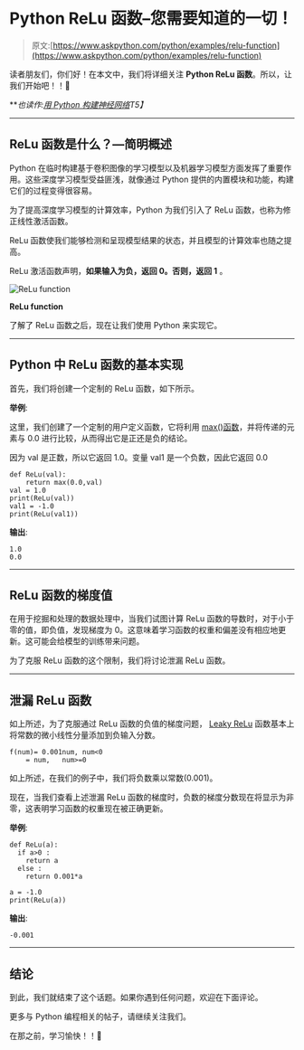 # Python ReLu 函数–您需要知道的一切！

> 原文:[https://www.askpython.com/python/examples/relu-function](https://www.askpython.com/python/examples/relu-function)

读者朋友们，你们好！在本文中，我们将详细关注 **Python ReLu 函数**。所以，让我们开始吧！！🙂

***也读作:[用 Python 构建神经网络](https://www.askpython.com/python/examples/neural-networks)*T5】**

* * *

## ReLu 函数是什么？—简明概述

Python 在临时构建基于卷积图像的学习模型以及机器学习模型方面发挥了重要作用。这些深度学习模型受益匪浅，就像通过 Python 提供的内置模块和功能，构建它们的过程变得很容易。

为了提高深度学习模型的计算效率，Python 为我们引入了 ReLu 函数，也称为修正线性激活函数。

ReLu 函数使我们能够检测和呈现模型结果的状态，并且模型的计算效率也随之提高。

ReLu 激活函数声明，**如果输入为负，返回 0。否则，返回 1** 。

![ReLu function](../Images/abca16ae33b4ace27814ea8fa80ecabd.png)

**ReLu function**

了解了 ReLu 函数之后，现在让我们使用 Python 来实现它。

* * *

## Python 中 ReLu 函数的基本实现

首先，我们将创建一个定制的 ReLu 函数，如下所示。

**举例**:

这里，我们创建了一个定制的用户定义函数，它将利用 [max()函数](https://www.askpython.com/python/built-in-methods/python-max-method)，并将传递的元素与 0.0 进行比较，从而得出它是正还是负的结论。

因为 val 是正数，所以它返回 1.0。变量 val1 是一个负数，因此它返回 0.0

```
def ReLu(val):
    return max(0.0,val)
val = 1.0
print(ReLu(val))
val1 = -1.0
print(ReLu(val1))

```

**输出**:

```
1.0
0.0

```

* * *

## ReLu 函数的梯度值

在用于挖掘和处理的数据处理中，当我们试图计算 ReLu 函数的导数时，对于小于零的值，即负值，发现梯度为 0。这意味着学习函数的权重和偏差没有相应地更新。这可能会给模型的训练带来问题。

为了克服 ReLu 函数的这个限制，我们将讨论泄漏 ReLu 函数。

* * *

## 泄漏 ReLu 函数

如上所述，为了克服通过 ReLu 函数的负值的梯度问题， [Leaky ReLu](https://www.askpython.com/python-modules/training-gan-in-pytorch) 函数基本上将常数的微小线性分量添加到负输入分数。

```
f(num)= 0.001num, num<0
    = num,   num>=0

```

如上所述，在我们的例子中，我们将负数乘以常数(0.001)。

现在，当我们查看上述泄漏 ReLu 函数的梯度时，负数的梯度分数现在将显示为非零，这表明学习函数的权重现在被正确更新。

**举例**:

```
def ReLu(a):
  if a>0 :
    return a
  else :
    return 0.001*a

a = -1.0
print(ReLu(a))  

```

**输出**:

```
-0.001

```

* * *

## 结论

到此，我们就结束了这个话题。如果你遇到任何问题，欢迎在下面评论。

更多与 Python 编程相关的帖子，请继续关注我们。

在那之前，学习愉快！！🙂